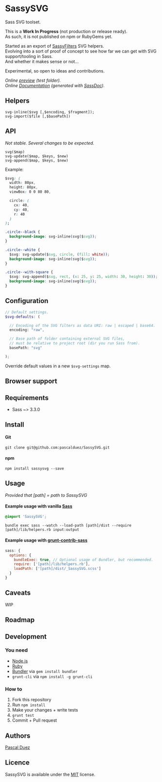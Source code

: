 # SassySVG

Sass SVG toolset.

This is a __Work In Progress__ (not production or release ready).  
As such, it is not published on npm or RubyGems yet.

Started as an export of [SassyFilters] SVG helpers.  
Evolving into a sort of proof of concept to see how far we can get with SVG support/tooling in Sass.  
And whether it makes sense or not...

Experimental, so open to ideas and contributions.

*Online [preview](http://pascalduez.github.io/SassySVG/test) (test folder).*  
*Online [Documentation](http://pascalduez.github.io/SassySVG/docs) (generated with [SassDoc]).*

[SassyFilters]: https://github.com/pascalduez/SassyFilters
[SassDoc]: https://github.com/SassDoc/sassdoc


## Helpers

`svg-inline($svg [,$encoding, $fragment]);`  
`svg-import($file [,$basePath])`

## API

*Not stable. Several changes to be expected.*

`svg($map)`  
`svg-update($map, $keys, $new)`  
`svg-append($map, $keys, $new)`

Example:
```css
$svg: (
  width: 80px,
  height: 80px,
  viewBox: 0 0 80 80,

  circle: (
    cx: 40,
    cy: 40,
    r: 40
  )
);

.circle--black {
  background-image: svg-inline(svg($svg));
}

.circle--white {
  $svg: svg-update($svg, circle, (fill: white));
  background-image: svg-inline(svg($svg));
}

.circle--with-square {
  $svg: svg-append($svg, rect, (x: 25, y: 25, width: 30, height: 30));
  background-image: svg-inline(svg($svg));
}
```


## Configuration

```scss
// Default settings.
$svg-defaults: (

  // Encoding of the SVG filters as data URI: raw | escaped | base64.
  encoding: "raw",

  // Base path of folder containing external SVG files,
  // must be relative to project root (dir you run Sass from).
  basePath: "svg"

);
```
Override default values in a new `$svg-settings` map.


## Browser support


## Requirements

* Sass ~> 3.3.0



## Install

#### Git

```
git clone git@github.com:pascalduez/SassySVG.git
```

#### npm

```
npm install sassysvg --save
```


## Usage

*Provided that [path] = path to SassySVG*

#### Example usage with vanilla [Sass](http://sass-lang.com/documentation/file.SASS_REFERENCE.html#using_sass)
```css
@import 'SassySVG';
```
```
bundle exec sass --watch --load-path [path]/dist --require [path]/lib/helpers.rb input:output
```

#### Example usage with [grunt-contrib-sass](https://github.com/gruntjs/grunt-contrib-sass)

```js
sass: {
  options: {
    bundleExec: true, // Optional usage of Bundler, but recommended.
    require: ['[path]/lib/helpers.rb'],
    loadPath: ['[path]/dist/_SassySVG.scss']
  }
}
```



## Caveats

WIP


## Roadmap


## Development

### You need

* [Node.js](http://nodejs.org)
* [Ruby](https://www.ruby-lang.org)
* [Bundler](http://bundler.io) via `gem install bundler`
* `grunt-cli` via `npm install -g grunt-cli`

### How to

  1. Fork this repository
  2. Run `npm install`
  3. Make your changes + write tests
  4. `grunt test`
  5. Commit + Pull request



## Authors

[Pascal Duez](http://pascalduez.me)



## Licence

SassySVG is available under the [MIT](http://opensource.org/licenses/MIT) license.
